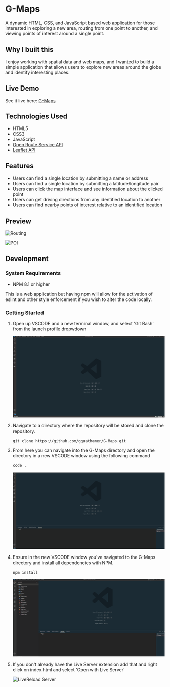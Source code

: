 # G-Maps

A dynamic HTML, CSS, and JavaScript based web application for those interested in exploring a new area, routing from one point to another, and viewing points of interest around a single point.

## Why I built this

I enjoy working with spatial data and web maps, and I wanted to build a simple application that allows users to explore new areas around the globe and identify interesting places.

## Live Demo

See it live here:  [G-Maps](https://gquathamer.github.io/ajax-project/)

## Technologies Used

- HTML5
- CSS3
- JavaScript
- [Open Route Service API](https://openrouteservice.org/dev/#/api-docs)
- [Leaflet API](https://leafletjs.com/reference.html)

## Features

- Users can find a single location by submitting a name or address
- Users can find a single location by submitting a latitude/longitude pair
- Users can click the map interface and see information about the clicked point
- Users can get driving directions from any identified location to another
- Users can find nearby points of interest relative to an identified location

## Preview

![Routing](gifs/gmapdirectionsdemo.gif)

![POI](gifs/gmappoidemo.gif)

## Development

### System Requirements

- NPM 8.1 or higher

This is a web application but having npm will allow for the activation of eslint and other style enforcement if you wish to alter the code locally.

### Getting Started

1. Open up VSCODE and a new terminal window, and select 'Git Bash' from the launch profile dropwdown

    ![VSCode Terminal](gifs/vscodeterminal.gif)

1. Navigate to a directory where the repository will be stored and clone the repository.

    ```shell
    git clone https://github.com/gquathamer/G-Maps.git
    ```

1. From here you can navigate into the G-Maps directory and open the directory in a new VSCODE window using the following command

    ```shell
    code .
    ```

    ![VSCODE Repo](gifs/vscoderepo.gif)

1. Ensure in the new VSCODE window you've navigated to the G-Maps directory and install all dependencies with NPM.

    ```shell
    npm install
    ```
    ![VSCODE Terminal](gifs/vscodenpm.gif)

1. If you don't already have the Live Server extension add that and right click on index.html and select 'Open with Live Server'

      ![LiveReload Server](gifs/launch.gif)
